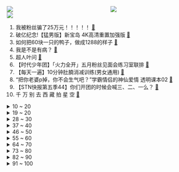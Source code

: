 <div >
	<a style="float:left;width:55%;" href = "https://github.com/anuraghazra/github-readme-stats">
	 <img src = "https://github-readme-stats.vercel.app/api?username=iuuuuuaena&theme=buefy&show_icons=true"/>
	</a>
	<a  style="float:right;width:45%" href = "https://github.com/anuraghazra/github-readme-stats">
	 <img  src="https://github-readme-stats.vercel.app/api/top-langs/?username=anuraghazra&layout=compact"/>
	</a>
	</div>

[![](https://img.shields.io/badge/jxd-@jxdgogogo.xyz-yellowgreen.svg)](https://www.jxdgogogo.xyz)<br>
1. 我被粉丝骗了25万元！！！！！ [:link:](//www.bilibili.com/video/BV12w411o7kb) <br>
2. 破亿纪念!【猛男版】新宝岛 4K高清重置加强版 [:link:](//www.bilibili.com/video/BV1AM4y1M71p) <br>
3. 如何把60块一只的鸭子，做成1288的样子 [:link:](//www.bilibili.com/video/BV1Rb4y1C7b4) <br>
4. 我是不是有病？ [:link:](//www.bilibili.com/video/BV1gb4y1y7SZ) <br>
5. 超人叶问 [:link:](//www.bilibili.com/video/BV1af4y1b7ZB) <br>
6. 【时代少年团】「火力全开」五月粉丝见面会练习室联排 [:link:](//www.bilibili.com/video/BV1a44y1q7hJ) <br>
7. 【每天一遍】10分钟肚腩消减训练(男女通用) [:link:](//www.bilibili.com/video/BV1oV411p7Rb) <br>
8. “把你老婆p掉，你不会生气吧？”学霸情侣的神仙爱情 透明课本02 [:link:](//www.bilibili.com/video/BV1PU4y157gh) <br>
9. 【STN快报第五季44】你们开团的时候会喊三、二、一么？ [:link:](//www.bilibili.com/video/BV1Gh411h7rM) <br>
10. 千 万 别 去 西 藏 拍 星 空 [:link:](//www.bilibili.com/video/BV1rK4y1g7iG) <br>
<details>
<summary>10 ~ 20</summary>

11. 【原神剧场】大作战！少女们的新衣 [:link:](//www.bilibili.com/video/BV1p64y1Q7vb) <br>
12. 猛 男 可 莉 [:link:](//www.bilibili.com/video/BV1aB4y1N7AU) <br>
13. 害，全村神经病 [:link:](//www.bilibili.com/video/BV1GX4y1w744) <br>
14. 3.99美元的红翡翠原石开出来是什么效果？ [:link:](//www.bilibili.com/video/BV1qo4y1C7FN) <br>
15. 踊 [:link:](//www.bilibili.com/video/BV1xf4y1b7aX) <br>
16. 原  神  之  友（第一期） [:link:](//www.bilibili.com/video/BV1jV411W7x2) <br>
17. 烂剧《不说再见》，警察和毒贩组CP？女警专门拖后腿？ [:link:](//www.bilibili.com/video/BV1864y1b7nk) <br>
18. 【罗翔】我来B站前学生就一直发视频给我看，鼓励我上B站！读评论#9 [:link:](//www.bilibili.com/video/BV1kK4y1g7XP) <br>
19. 我痛骂鹰角 [:link:](//www.bilibili.com/video/BV1Tb4y1y7Sv) <br>
</details>
<details>
<summary>19 ~ 20</summary>

20. 80岁奶奶，劝60岁晚辈：年轻人不要太气盛！ [:link:](//www.bilibili.com/video/BV1Hg411u77g) <br>
21. 我用了27年的名字被别人抢注成商标！ [:link:](//www.bilibili.com/video/BV1qo4y1C77g) <br>
22. 直男总能准确避开脱单 [:link:](//www.bilibili.com/video/BV1bV411x7Tm) <br>
23. 我将用20秒夺走你的卧槽 [:link:](//www.bilibili.com/video/BV1c44y1q7gX) <br>
24. 10斤重一只大墨鱼，用帅小伙这做法能吃出螃蟹味，太好吃了！ [:link:](//www.bilibili.com/video/BV1eg411u7TL) <br>
25. 藏 狐 怎 么 叫 [:link:](//www.bilibili.com/video/BV1vK4y1g756) <br>
26. 人声演绎《我的世界》Minecraft主题曲【MayTree五月树】 [:link:](//www.bilibili.com/video/BV17M4y1g75h) <br>
27. 《原神》剧情PV-「追逐霆光的孤旅」 [:link:](//www.bilibili.com/video/BV15K4y1M7Xn) <br>
28. 全球唯一米其林料理 琥珀蚂蚁 复刻出来是什么味道 [:link:](//www.bilibili.com/video/BV1oq4y1s7JA) <br>
</details>
<details>
<summary>28 ~ 30</summary>

29. 《记念》人生不止一场考试 你只管向前 [:link:](//www.bilibili.com/video/BV15g411u79i) <br>
30. 《可露希尔的秘密档案》06话：基建第一站——制造站 [:link:](//www.bilibili.com/video/BV1nB4y1T71c) <br>
31. 洗 刷 刷！ [:link:](//www.bilibili.com/video/BV1CL411p7L6) <br>
32. 小朋友！你那表情是怎么回事！我来了！！！ [:link:](//www.bilibili.com/video/BV1hV411x7iw) <br>
33. 当 代 毕 业 生 放 假 现 状 [:link:](//www.bilibili.com/video/BV1zq4y1s7jP) <br>
34. 《兔子人》通关攻略！ [:link:](//www.bilibili.com/video/BV1q44y1q7tE) <br>
35. 仙人掌的花蕊会动？ [:link:](//www.bilibili.com/video/BV1sh411h7sU) <br>
36. 冒死上传！目前B站最完整的绘画教程，包含所有绘画风格！ [:link:](//www.bilibili.com/video/BV1d64y197gj) <br>
37. 【warma】读评论丨大家都把我当姐姐了太好了！ [:link:](//www.bilibili.com/video/BV1TU4y1V79Z) <br>
</details>
<details>
<summary>37 ~ 40</summary>

38. 【黄龄】浴室玩耍时间，高温度即将来临，105℃的热爱送你们～～ [:link:](//www.bilibili.com/video/BV1GK4y1M7zo) <br>
39. 最“燃”文 物！ 我的血液和DNA都颤抖了！ [:link:](//www.bilibili.com/video/BV1564y1b7q8) <br>
40. 【老番茄】我又毕业啦！！ [:link:](//www.bilibili.com/video/BV1iv411H7Lt) <br>
41. 认识十年，我们还敢对别人心动么？【不要心动挑战】 [:link:](//www.bilibili.com/video/BV1vv411J75U) <br>
42. 【同人/特摄】假面骑士甘塔-第一集 [:link:](//www.bilibili.com/video/BV1jh411h7YW) <br>
43. 当年微机课最爱的抗日神游，最终结局是什么？？ [:link:](//www.bilibili.com/video/BV15h411h7ao) <br>
44. 【医学博士】病从口入的寄生虫 I 生吃海鲜会得寄生虫吗？ [:link:](//www.bilibili.com/video/BV1Bw411R7EF) <br>
45. 满 汉 全 席 [:link:](//www.bilibili.com/video/BV1zM4y1T7kP) <br>
46. 央视的这个选角，让我恍惚间以为他从历史书里走出来了 [:link:](//www.bilibili.com/video/BV1rv411H73M) <br>
</details>
<details>
<summary>46 ~ 50</summary>

47. 当你说话的声音大小影响你的攻击伤害！ [:link:](//www.bilibili.com/video/BV15f4y1b74Q) <br>
48. 双 雄：巅 峰 2600 大 神 把 我  打 哭 [:link:](//www.bilibili.com/video/BV1xU4y137L6) <br>
49. 打造全能iPad五年✨最爱用的APP们！ [:link:](//www.bilibili.com/video/BV1ZL411p7Tu) <br>
50. 【游戏之外】中国第一个世界冠军，来自贫民窟的百万富翁。 [:link:](//www.bilibili.com/video/BV1cb4y1y7Q9) <br>
51. 当我用女声在鬼屋给npc做岗前培训~ [:link:](//www.bilibili.com/video/BV1e64y1b7vP) <br>
52. 【C菌】我发现了一款十分奇葩的国产恐怖游戏。。。瑞思拜 [:link:](//www.bilibili.com/video/BV1kh411h7jc) <br>
53. 饮茶哥：今天休息搞点靓靓的食 [:link:](//www.bilibili.com/video/BV1eK4y1g7Zu) <br>
54. 食用“鸡精味精”对身体有害？厨师长解答其区别及正确使用方法 [:link:](//www.bilibili.com/video/BV1pq4y1x7cH) <br>
55. 我把收益全捐了！！！ [:link:](//www.bilibili.com/video/BV1pf4y1b7Hn) <br>
</details>
<details>
<summary>55 ~ 60</summary>

56. “原来不露大腿也可以走的那么好看”国漫美人该换风格了 [:link:](//www.bilibili.com/video/BV1Zw411o7ws) <br>
57. 三十多斤的鳄龟做成菜太香了！看这龟壳就感觉大！ [:link:](//www.bilibili.com/video/BV1B64y1b7Eo) <br>
58. 金色大厅交响乐演奏【热爱105℃的你】（迫真） [:link:](//www.bilibili.com/video/BV1Do4y1Q7yU) <br>
59. 100元实现炸鸡自由？超柔嫩~皮脆汁多的中式炸整鸡！！！ [:link:](//www.bilibili.com/video/BV19X4y1c7Sw) <br>
60. 《躲汉子》全明星最骚版 [:link:](//www.bilibili.com/video/BV1xX4y1P7Cs) <br>
61. 给手机装Windows11！还能玩大型游戏？！ [:link:](//www.bilibili.com/video/BV1MU4y137Yi) <br>
62. 真实还原！李大钊女儿亲自讲述！那些不得不提的故事 [:link:](//www.bilibili.com/video/BV1ao4y1C7yo) <br>
63. 挑战杭州麻辣烫天花板，被老板上了一课，店员奶奶叫我明早再去！美食探店/无广试吃员 [:link:](//www.bilibili.com/video/BV1354y1n7xD) <br>
64. “我们没有办法在中国做第三期临床实验，因为没有病人了。” [:link:](//www.bilibili.com/video/BV11L411W7sE) <br>
</details>
<details>
<summary>64 ~ 70</summary>

65. up主，你的脸疼吗？2021年4月新番吐槽打脸大总结！【泛式】 [:link:](//www.bilibili.com/video/BV16y4y1M7yw) <br>
66. 合金弹头的大战僵尸，叛军与正规军再度联手，竟遇到前所未见的僵尸... [:link:](//www.bilibili.com/video/BV1Ho4y1C7Hh) <br>
67. 【嘟督咆哮解说】普通市民的爸爸！《生化危机8：屯儿》（最终话） [:link:](//www.bilibili.com/video/BV19q4y1s7Jb) <br>
68. B站我罩的！！！ [:link:](//www.bilibili.com/video/BV1ow411o7Hc) <br>
69. 90后小伙为救患病妻子，挑战人间炼狱工作！ [:link:](//www.bilibili.com/video/BV1Gw411Z7kP) <br>
70. 打架打累了躺在地上互相说人话，成精的有点夸张 [:link:](//www.bilibili.com/video/BV1qq4y1s761) <br>
71. 主人。。。你。。吃了吗。。。。 [:link:](//www.bilibili.com/video/BV19q4y1s739) <br>
72. 进来洗涤灵魂！《Something Just Like This》小提琴魅力演绎 [:link:](//www.bilibili.com/video/BV1LX4y1P712) <br>
73. 童年最难通关的双人游戏 最终结局和宝藏究竟是什么？ [:link:](//www.bilibili.com/video/BV1NL411W7gU) <br>
</details>
<details>
<summary>73 ~ 80</summary>

74. 大学毕业有何感想有什么打算？看读评论的你超酷的，来！试试看！ [:link:](//www.bilibili.com/video/BV1Fb4y1y77U) <br>
75. 不敢相信，网页游戏都发展到这个地步了！ [:link:](//www.bilibili.com/video/BV1X64y197DZ) <br>
76. 没错！是我们想看的凡尔赛了 [:link:](//www.bilibili.com/video/BV1E54y1p7zH) <br>
77. B站迄今最详细的重庆小面制作教程！Up主呕心沥血15天，满满干货分享 [:link:](//www.bilibili.com/video/BV1cL411W7Ky) <br>
78. 【火影人物志66】指引神的男人，宇智波止水 凭借暴力维持的秩序，根本不算是和平！ [:link:](//www.bilibili.com/video/BV14V411x7no) <br>
79. 当你拥有「21亿血量！」但是受伤就会永久减半？？！ [:link:](//www.bilibili.com/video/BV1KV411W7R3) <br>
80. 海贼王1-1000集！一口气看完！爆肝3个月！ [:link:](//www.bilibili.com/video/BV1T54y1p7F3) <br>
81. 《你微笑时很美》这样的烂剧，看到16集，能真香吗？ [:link:](//www.bilibili.com/video/BV1R64y197BH) <br>
82. 两个人在一起，最重要的是坦诚相待（三） [:link:](//www.bilibili.com/video/BV1G54y1p773) <br>
</details>
<details>
<summary>82 ~ 90</summary>

83. 《愚公》你是否听说，中国扶贫？ [:link:](//www.bilibili.com/video/BV1mL411p7ZZ) <br>
84. 刻在骨子里的记忆！老年痴呆患者看到山竹落地，以为是炸弹飞扑挡住 [:link:](//www.bilibili.com/video/BV1vy4y1M72s) <br>
85. 身为凡人的我已经看不透结局了，太阴间了你们 [:link:](//www.bilibili.com/video/BV1164y1Q7qD) <br>
86. 黄奕开的上海菜，人均608元，只吃点心的话，水准如何？ [:link:](//www.bilibili.com/video/BV1Gg411u7RA) <br>
87. 雨夜！向赌博窝点进击！ [:link:](//www.bilibili.com/video/BV1zL411p7FY) <br>
88. 盲人爷爷最喜欢吃虾了，可惜临走前不能吃一顿饱饭，却是渴死了在床上 [:link:](//www.bilibili.com/video/BV1QM4y1T7c2) <br>
89. 李景秀我这么信任你，你竟然卖我假货？发给我水一样的槐花蜜！ [:link:](//www.bilibili.com/video/BV1TM4y1M7Nw) <br>
90. 中外米其林大对决！中国菜扬眉吐气！【凭啥这么贵ep28-DA VITTORIO】 [:link:](//www.bilibili.com/video/BV1tX4y1P73B) <br>
91. 好吧，我承认毕业生最后一个离开宿舍很爽！ [:link:](//www.bilibili.com/video/BV14o4y1C79i) <br>
</details>
<details>
<summary>91 ~ 100</summary>

92. 在家门口画一个坑，差点被丈母娘打了？ [:link:](//www.bilibili.com/video/BV1cV411W7Eq) <br>
93. 现场吃奇花异草，到底是qq糖味还是豆豉味？ [:link:](//www.bilibili.com/video/BV1qL411p7KV) <br>
94. 美国独立日周末72小时，400起枪杀，150人身亡，这是“人类清除计划”吗？ [:link:](//www.bilibili.com/video/BV16y4y1K7FM) <br>
95. 被包装耽误的"小众零食"，每一种都是神仙美味！ [:link:](//www.bilibili.com/video/BV1Vh411h7zr) <br>
96. 偷偷买小姐姐写真！还被女友发现…我完了！ [:link:](//www.bilibili.com/video/BV1ow411R7nH) <br>
97. 当无脸羊遇到阿拉斯加 [:link:](//www.bilibili.com/video/BV1Tv411p7dH) <br>
98. 试吃奇丑无比的象拔蚌，刺身极品，好吃到无法用言语形容 [:link:](//www.bilibili.com/video/BV1Qq4y1s7Ut) <br>
99. “这外边太漂亮了！”全程回顾两名航天员出舱过程 [:link:](//www.bilibili.com/video/BV1464y1b7h7) <br>
100. 合体吧！ [:link:](//www.bilibili.com/video/BV1TK4y1M7L2) <br>
</details>

